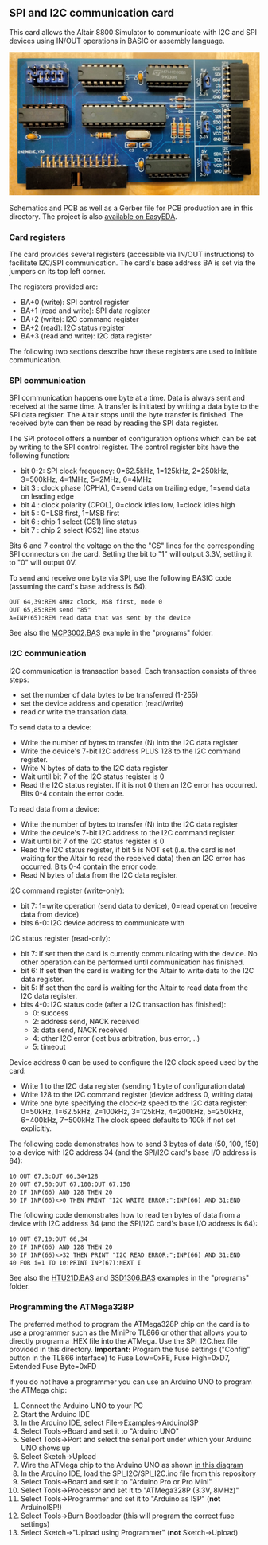## SPI and I2C communication card

This card allows the Altair 8800 Simulator to communicate with I2C and SPI devices
using IN/OUT operations in BASIC or assembly language.

![SPI and I2C card](spi_i2c.jpg)

Schematics and PCB as well as a Gerber file for PCB production are in this directory. 
The project is also [available on EasyEDA](https://oshwlab.com/hansel72/2sio_copy_copy_copy).

### Card registers

The card provides several registers (accessible via IN/OUT instructions) to facilitate
I2C/SPI communication. The card's base address BA is set via the jumpers on its top left corner.

The registers provided are:
  - BA+0 (write): SPI control register
  - BA+1 (read and write): SPI data register
  - BA+2 (write): I2C command register
  - BA+2 (read): I2C status register
  - BA+3 (read and write): I2C data register

The following two sections describe how these registers are used to initiate communication.

### SPI communication

SPI communication happens one byte at a time. Data is always sent and received at the same time.
A transfer is initiated by writing a data byte to the SPI data register. The Altair stops until 
the byte transfer is finished. The received byte can then be read by reading the SPI data register.

The SPI protocol offers a number of configuration options which can be set by writing to the
SPI control register. The control register bits have the following function:

  - bit 0-2: SPI clock frequency: 0=62.5kHz, 1=125kHz, 2=250kHz, 3=500kHz, 4=1MHz, 5=2MHz, 6=4MHz
  - bit 3  : clock phase (CPHA), 0=send data on trailing edge, 1=send data on leading edge
  - bit 4  : clock polarity (CPOL), 0=clock idles low, 1=clock idles high
  - bit 5  : 0=LSB first, 1=MSB first
  - bit 6  : chip 1 select (CS1) line status
  - bit 7  : chip 2 select (CS2) line status

Bits 6 and 7 control the voltage on the the "CS" lines for the corresponding SPI connectors
on the card. Setting the bit to "1" will output 3.3V, setting it to "0" will output 0V.

To send and receive one byte via SPI, use the following BASIC code (assuming the card's base address is 64):
```
OUT 64,39:REM 4MHz clock, MSB first, mode 0
OUT 65,85:REM send "85" 
A=INP(65):REM read data that was sent by the device
```

See also the [MCP3002.BAS](programs/MCP3002.BAS) example in the "programs" folder.

### I2C communication

I2C communication is transaction based. Each transaction consists of three steps:
  - set the number of data bytes to be transferred (1-255)
  - set the device address and operation (read/write)
  - read or write the transation data.

To send data to a device:
  - Write the number of bytes to transfer (N) into the I2C data register
  - Write the device's 7-bit I2C address PLUS 128 to the I2C command register.
  - Write N bytes of data to the I2C data register
  - Wait until bit 7 of the I2C status register is 0
  - Read the I2C status register. If it is not 0 then an I2C error has occurred. Bits 0-4 contain the error code.

To read data from a device:
  - Write the number of bytes to transfer (N) into the I2C data register
  - Write the device's 7-bit I2C address to the I2C command register.
  - Wait until bit 7 of the I2C status register is 0
  - Read the I2C status register, if bit 5 is NOT set (i.e. the card is not waiting for the Altair to read the received data) then an I2C error has occurred. Bits 0-4 contain the error code.
  - Read N bytes of data from the I2C data register.

I2C command register (write-only):
  - bit 7: 1=write operation (send data to device), 0=read operation (receive data from device)
  - bits 6-0: I2C device address to communicate with

I2C status register (read-only):
  - bit 7: If set then the card is currently communicating with the device. No other operation can be performed until communication has finished.
  - bit 6: If set then the card is waiting for the Altair to write data to the I2C data register.
  - bit 5: If set then the card is waiting for the Altair to read data from the I2C data register.
  - bits 4-0: I2C status code (after a I2C transaction has finished):
     - 0: success
     - 2: address send, NACK received
     - 3: data send, NACK received
     - 4: other I2C error (lost bus arbitration, bus error, ..)
     - 5: timeout

Device address 0 can be used to configure the I2C clock speed used by the card:
  - Write 1 to the I2C data register (sending 1 byte of configuration data)
  - Write 128 to the I2C command register (device address 0, writing data)
  - Write one byte specifying the clockHz speed to the I2C data register: 0=50kHz, 1=62.5kHz, 2=100kHz, 3=125kHz, 4=200kHz, 5=250kHz, 6=400kHz, 7=500kHz
The clock speed defaults to 100k if not set explicitly.

The following code demonstrates how to send 3 bytes of data (50, 100, 150)
to a device with I2C address 34 (and the SPI/I2C card's base I/O address is 64):

```
10 OUT 67,3:OUT 66,34+128
20 OUT 67,50:OUT 67,100:OUT 67,150
20 IF INP(66) AND 128 THEN 20
30 IF INP(66)<>0 THEN PRINT "I2C WRITE ERROR:";INP(66) AND 31:END
```

The following code demonstrates how to read ten bytes of data from a device
with I2C address 34 (and the SPI/I2C card's base I/O address is 64):

```
10 OUT 67,10:OUT 66,34
20 IF INP(66) AND 128 THEN 20
30 IF INP(66)<>32 THEN PRINT "I2C READ ERROR:";INP(66) AND 31:END
40 FOR i=1 TO 10:PRINT INP(67):NEXT I
```

See also the [HTU21D.BAS](programs/HTU21D.BAS) and [SSD1306.BAS](programs/SSD1306.BAS) examples in the "programs" folder.

### Programming the ATMega328P

The preferred method to program the ATMega328P chip on the card is to use a
programmer such as the MiniPro TL866 or other that allows you to
directly program a .HEX file into the ATMega. Use the SPI_I2C.hex file
provided in this directory. **Important:** Program the fuse settings
("Config" button in the TL866 interface) to
Fuse Low=0xFE, Fuse High=0xD7, Extended Fuse Byte=0xFD

If you do not have a programmer you can use an Arduino UNO to program
the ATMega chip:
1) Connect the Arduino UNO to your PC
2) Start the Arduino IDE
3) In the Arduino IDE, select File->Examples->ArduinoISP
4) Select Tools->Board and set it to "Arduino UNO"
5) Select Tools->Port and select the serial port under which your Arduino UNO shows up
6) Select Sketch->Upload
7) Wire the ATMega chip to the Arduino UNO as shown [in this diagram](doc/BreadboardAVR.png)
8) In the Arduino IDE, load the SPI_I2C/SPI_I2C.ino file from this repository
9) Select Tools->Board and set it to "Arduino Pro or Pro Mini"
10) Select Tools->Processor and set it to "ATMega328P (3.3V, 8MHz)"
11) Select Tools->Programmer and set it to "Arduino as ISP" (**not** ArduinoISP!)
12) Select Tools->Burn Bootloader (this will program the correct fuse settings)
13) Select Sketch->"Upload using Programmer" (**not** Sketch->Upload)
